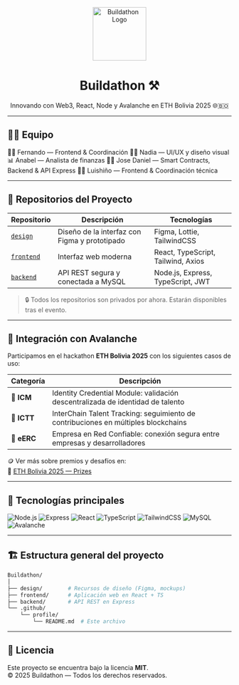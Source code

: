 
<p align="center">
  <img src="https://avatars.githubusercontent.com/u/155586340?s=200&v=4" width="120" alt="Buildathon Logo" />
</p>

<h1 align="center">Buildathon ⚒️</h1>

<p align="center">
  Innovando con Web3, React, Node y Avalanche en ETH Bolivia 2025 🌐🇧🇴
</p>

---

## 🧑‍💻 Equipo
👨‍💻 Fernando — Frontend & Coordinación
👩‍🎨 Nadia — UI/UX y diseño visual
📊 Anabel — Analista de finanzas
👨‍🚀 Jose Daniel — Smart Contracts, Backend & API Express
👨‍💻 Luishiño — Frontend & Coordinación técnica


---

## 🚀 Repositorios del Proyecto

| Repositorio   | Descripción                             | Tecnologías                           |
|---------------|-----------------------------------------|----------------------------------------|
| [`design`](https://github.com/Buildathon/design)     | Diseño de la interfaz con Figma y prototipado | Figma, Lottie, TailwindCSS         |
| [`frontend`](https://github.com/Buildathon/frontend) | Interfaz web moderna                   | React, TypeScript, Tailwind, Axios |
| [`backend`](https://github.com/Buildathon/backend)   | API REST segura y conectada a MySQL   | Node.js, Express, TypeScript, JWT  |

> 🔒 Todos los repositorios son privados por ahora. Estarán disponibles tras el evento.

---

## 🧊 Integración con Avalanche

Participamos en el hackathon **ETH Bolivia 2025** con los siguientes casos de uso:

| Categoría    | Descripción |
|--------------|-------------|
| 🧩 **ICM**    | Identity Credential Module: validación descentralizada de identidad de talento |
| 🔗 **ICTT**   | InterChain Talent Tracking: seguimiento de contribuciones en múltiples blockchains |
| 💼 **eERC**   | Empresa en Red Confiable: conexión segura entre empresas y desarrolladores |

🪙 Ver más sobre premios y desafíos en:  
🔗 [ETH Bolivia 2025 — Prizes](https://taikai.network/en/ethbolivia/hackathons/EthBolivia2025/prizes)

---

## 🧰 Tecnologías principales

![Node.js](https://img.shields.io/badge/Node.js-339933?style=flat&logo=node.js&logoColor=white)
![Express](https://img.shields.io/badge/Express.js-000000?style=flat&logo=express&logoColor=white)
![React](https://img.shields.io/badge/React-61DAFB?style=flat&logo=react&logoColor=black)
![TypeScript](https://img.shields.io/badge/TypeScript-007ACC?style=flat&logo=typescript&logoColor=white)
![TailwindCSS](https://img.shields.io/badge/Tailwind_CSS-38B2AC?style=flat&logo=tailwind-css&logoColor=white)
![MySQL](https://img.shields.io/badge/MySQL-4479A1?style=flat&logo=mysql&logoColor=white)
![Avalanche](https://img.shields.io/badge/Avalanche-E84142?style=flat&logo=avalanche&logoColor=white)

---

## 🏗️ Estructura general del proyecto

```bash
Buildathon/
│
├── design/        # Recursos de diseño (Figma, mockups)
├── frontend/      # Aplicación web en React + TS
├── backend/       # API REST en Express
└── .github/
    └── profile/
        └── README.md  # Este archivo
```

---

## 📄 Licencia

Este proyecto se encuentra bajo la licencia **MIT**.  
© 2025 Buildathon — Todos los derechos reservados.
